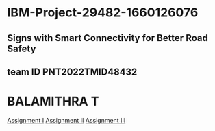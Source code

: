 # IBM-Project-29482-1660126076
## Signs with Smart Connectivity for Better Road Safety
## team ID PNT2022TMID48432
# BALAMITHRA T
[Assignment I](https://github.com/IBM-EPBL/IBM-Project-29482-1660126076/blob/main/Editing%20Components.png)
[Assignment II](https://github.com/IBM-EPBL/IBM-Project-29482-1660126076/commit/a06102764bcaa3471a96866b0222413dfb5eb0d6)
[Assignment III](https://github.com/IBM-EPBL/IBM-Project-29482-1660126076/tree/main/ASSIGNMENT%20III/BALAMITHRA%20T%20(TL))
